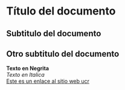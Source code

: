 # Título del documento

## Subtitulo del documento

## Otro subtitulo del documento  
**Texto en Negrita**  
*Texto en Italica*  
 [Este es un enlace al sitio web ucr](https://ori.ucr.ac.cr/ori/)
